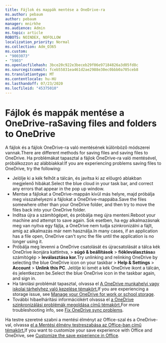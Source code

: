 ```yaml
---
title: Fájlok és mappák mentése a OneDrive-ra
ms.author: pebaum
author: pebaum
manager: mnirkhe
ms.audience: Admin
ms.topic: article
ROBOTS: NOINDEX, NOFOLLOW
localization_priority: Normal
ms.collection: Adm_O365
ms.custom:
- "9003073"
- "5903"
ms.openlocfilehash: 3bce20c922e3beceb29f06e97184826a3d05fd8c
ms.sourcegitcommit: fceb55831ea461d2ae2988e30ec0bbb0a705ceb8
ms.translationtype: MT
ms.contentlocale: hu-HU
ms.lasthandoff: 07/23/2020
ms.locfileid: "45375010"
---
```

# <a name="saving-files-and-folders-to-onedrive"></a><span data-ttu-id="b55d8-102">Fájlok és mappák mentése a OneDrive-ra</span><span class="sxs-lookup"><span data-stu-id="b55d8-102">Saving files and folders to OneDrive</span></span>

<span data-ttu-id="b55d8-103">A fájlok és a fájlok OneDrive-ra való mentésének különböző módszerei vannak.</span><span class="sxs-lookup"><span data-stu-id="b55d8-103">There are different methods for saving files and saving files to OneDrive.</span></span> <span data-ttu-id="b55d8-104">Ha problémákat tapasztal a fájlok OneDrive-ra való mentésével, próbálkozzon az alábbiakkal:</span><span class="sxs-lookup"><span data-stu-id="b55d8-104">If you are experiencing problems saving files to OneDrive, try the following:</span></span>

- <span data-ttu-id="b55d8-105">Jelölje ki a kék felhőt a tálcán, és javítsa ki az előugró ablakban megjelenő hibákat.</span><span class="sxs-lookup"><span data-stu-id="b55d8-105">Select the blue cloud in your task bar, and correct any errors that appear in the pop up window.</span></span>
- <span data-ttu-id="b55d8-106">Mentse a fájlokat a OneDrive-mappán kívül más helyre, majd próbálja meg visszahelyezni a fájlokat a OneDrive-mappába.</span><span class="sxs-lookup"><span data-stu-id="b55d8-106">Save the files somewhere other than your OneDrive folder, and then try to move the files back into your OneDrive folder.</span></span>
- <span data-ttu-id="b55d8-107">Indítsa újra a számítógépet, és próbálja meg újra menteni.</span><span class="sxs-lookup"><span data-stu-id="b55d8-107">Reboot your machine and attempt to save again.</span></span> <span data-ttu-id="b55d8-108">Sok esetben, ha egy alkalmazásnak meg van nyitva egy fájlja, a OneDrive nem tudja szinkronizálni a fájlt, amíg az alkalmazás már nem használja.</span><span class="sxs-lookup"><span data-stu-id="b55d8-108">In many cases, if an application has a file open, OneDrive can't sync the file until the application is no longer using it.</span></span>    
- <span data-ttu-id="b55d8-109">Próbálja meg levenni a OneDrive csatolását és újracsatolását a tálca kék OneDrive ikonjára kattintva, > **súgó & beállítások**  >  **fiókleválasztása**a számítógép  >  **leválasztása kor.**</span><span class="sxs-lookup"><span data-stu-id="b55d8-109">Try unlinking and relinking OneDrive by selecting the blue OneDrive icon on your taskbar > **Help & Settings** > **Account** > **Unlink this PC**.</span></span> <span data-ttu-id="b55d8-110">Jelölje ki ismét a kék OneDrive ikont a tálcán, és jelentkezzen be.</span><span class="sxs-lookup"><span data-stu-id="b55d8-110">Select the blue OneDrive icon in the taskbar again, and sign in.</span></span>
- <span data-ttu-id="b55d8-111">Ha tárolási problémát tapasztal, olvassa el [A OneDrive munkahelyi vagy iskolai tárhelyhez való kezelése témakört.](https://support.microsoft.com/office/manage-your-onedrive-for-work-or-school-storage-31519161-059c-4764-b6f8-f5cd29f7fe68)</span><span class="sxs-lookup"><span data-stu-id="b55d8-111">If you are experiencing a storage issue, see [Manage your OneDrive for work or school storage](https://support.microsoft.com/office/manage-your-onedrive-for-work-or-school-storage-31519161-059c-4764-b6f8-f5cd29f7fe68).</span></span>
- <span data-ttu-id="b55d8-112">További hibaelhárítási információkért olvassa el [a OneDrive szinkronizálási problémák megoldása című témakört.](https://docs.microsoft.com/alchemyinsights/fix-onedrive-sync-issues)</span><span class="sxs-lookup"><span data-stu-id="b55d8-112">For more troubleshooting info, see [Fix OneDrive sync problems](https://docs.microsoft.com/alchemyinsights/fix-onedrive-sync-issues).</span></span>  

<span data-ttu-id="b55d8-113">Ha testre szeretné szabni a mentési élményt az Office-szal és a OneDrive-val, olvassa [el a Mentési élmény testreszabása az Office-ban című témakört.](https://support.microsoft.com/office/customize-the-save-experience-in-office-786200a7-f5f2-4d26-a3ae-b78c60dd5d3b)</span><span class="sxs-lookup"><span data-stu-id="b55d8-113">If you want to customize your save experience with Office and OneDrive, see [Customize the save experience in Office](https://support.microsoft.com/office/customize-the-save-experience-in-office-786200a7-f5f2-4d26-a3ae-b78c60dd5d3b).</span></span>
